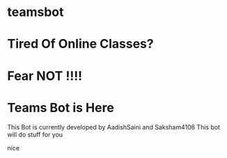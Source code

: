 # teamsbot


# Tired Of Online Classes?
# Fear NOT !!!!
# Teams Bot is Here

This Bot is currently developed by AadishSaini and Saksham4106
This bot will do stuff for you







nice
